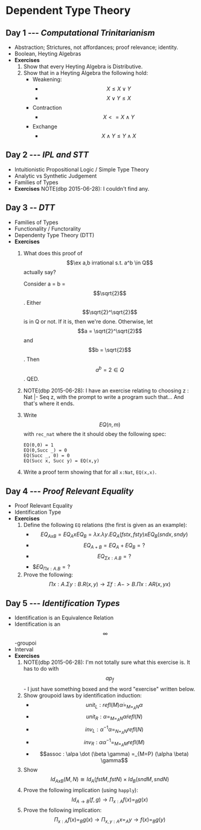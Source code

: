 # Dependent Type Theory

## Day 1 --- _Computational Trinitarianism_
  - Abstraction; Strictures, not affordances; proof relevance; identity.
  - Boolean, Heyting Algebras
  - **Exercises**
    1. Show that every Heyting Algebra is Distributive.
    2. Show that in a Heyting Algebra the following hold:
       - Weakening:
         - $$X \le X \vee Y$$
         - $$X \vee Y \le X$$
       - Contraction
         - $$X <= X \wedge Y$$
       - Exchange
         - $$X \wedge Y \le Y \wedge X$$

## Day 2 --- _IPL and STT_
  - Intuitionistic Propositional Logic / Simple Type Theory
  - Analytic vs Synthetic Judgement
  - Families of Types
  - **Exercises** NOTE(dbp 2015-06-28): I couldn't find any.

## Day 3 -- _DTT_
  - Families of Types
  - Functionality / Functorality
  - Dependenty Type Theory (DTT)
  - **Exercises**
    1. What does this proof of $$\ex a,b irrational s.t. a^b \in Q$$
       actually say?

       Consider a = b = $$\sqrt{2}$$. Either $$\sqrt{2}^\sqrt{2}$$ is
       in Q or not. If it is, then we're done. Otherwise, let $$a =
       \sqrt{2}^\sqrt{2}$$ and $$b = \sqrt{2}$$. Then $$a^b = 2 \in
       Q$$. QED.
    2. NOTE(dbp 2015-06-28): I have an exercise relating to choosing
       z : Nat |- Seq z, with the prompt to write a program such
       that... And that's where it ends.
    3. Write $$EQ(n,m)$$ with `rec_nat` where the it should obey the
       following spec:

       ```
       EQ(0,0) = 1
       EQ(0,Succ _) = 0
       EQ(Succ _, 0) = 0
       EQ(Succ x, Succ y) = EQ(x,y)
       ```
    4. Write a proof term showing that for all `x:Nat`, `EQ(x,x)`.


## Day 4 --- _Proof Relevant Equality_
  - Proof Relevant Equality
  - Identification Type
  - **Exercises**
    1. Define the following `EQ` relations (the first is given as an example):
       - $$EQ_{AxB} = EQ_A x EQ_B = \lambda x. \lambda y. EQ_A(fst x, fst y) x EQ_B(snd x, snd y)$$
       - $$EQ_{A+B} = EQ_{A} + EQ_{B} = ?$$
       - $$EQ_{\Sigma x:A. B} = ?$$
       - $$EQ_{\Pi x:A. B} = ?$
    2. Prove the following:
       $$\Pi x:A. \Sigma y:B. R(x,y) \rightarrow \Sigma f : A -> B. \Pi x:A R(x, y x)$$


## Day 5 --- _Identification Types_
  - Identification is an Equivalence Relation
  - Identification is an $$\infty$$-groupoi
  - Interval
  - **Exercises**
    1. NOTE(dbp 2015-06-28): I'm not totally sure what this exercise
       is. It has to do with $$ap_f$$ - I just have something boxed
       and the word "exercise" written below.
    2. Show groupoid laws by identification induction:
       - $$unit_L : refl(M) \dot \alpha =_{M=_AN} \alpha$$
       - $$unit_R : \alpha =_{M=_AN} \alpha \dot refl(N)$$
       - $$inv_L : \alpha^{-1}\alpha =_{N=_AN} refl(N)$$
       - $$inv_R : \alpha\alpha^{-1} =_{M=_AM} refl(M)$$
       - $$assoc : \alpa \dot (\beta \gamma) =_{M=P} (\alpha \beta) \gamma$$
    3. Show $$Id_{AxB}(M,N) \cong Id_A(fst M, fst N) \times Id_B(snd M, snd N)$$
    4. Prove the following implication (using `happly`):
       $$Id_{A \rightarrow B}(f,g) \rightarrow \Pi_{x:A} f(x) =_{B} g(x)$$
    5. Prove the following implication:
       $$ \Pi_{x:A} f(x) =_{B} g(x) \rightarrow \Pi_{x,y:A} x =_A y \rightarrow f(x) =_B g(y)$$
